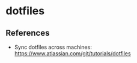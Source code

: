 # dotfiles
## References
- Sync dotfiles across machines: https://www.atlassian.com/git/tutorials/dotfiles
